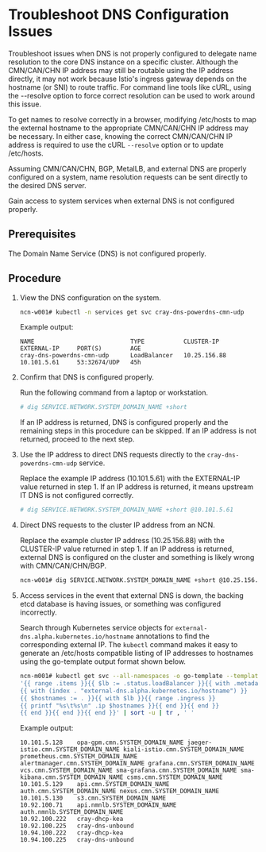 # Troubleshoot DNS Configuration Issues

Troubleshoot issues when DNS is not properly configured to delegate name resolution to the core DNS instance on a specific cluster. Although the CMN/CAN/CHN IP address may still be routable using
the IP address directly, it may not work because Istio's ingress gateway depends on the hostname \(or SNI\) to route traffic. For command line tools like cURL, using the --resolve option to force
correct resolution can be used to work around this issue.

To get names to resolve correctly in a browser, modifying /etc/hosts to map the external hostname to the appropriate CMN/CAN/CHN IP address may be necessary. In either case, knowing the correct
CMN/CAN/CHN IP address is required to use the cURL `--resolve` option or to update /etc/hosts.

Assuming CMN/CAN/CHN, BGP, MetalLB, and external DNS are properly configured on a system, name resolution requests can be sent directly to the desired DNS server.

Gain access to system services when external DNS is not configured properly.

## Prerequisites

The Domain Name Service \(DNS\) is not configured properly.

## Procedure

1. View the DNS configuration on the system.

    ```bash
    ncn-w001# kubectl -n services get svc cray-dns-powerdns-cmn-udp
    ```

    Example output:

    ```text
    NAME                           TYPE           CLUSTER-IP     EXTERNAL-IP     PORT(S)        AGE
    cray-dns-powerdns-cmn-udp      LoadBalancer   10.25.156.88   10.101.5.61     53:32674/UDP   45h
    ```

2. Confirm that DNS is configured properly.

    Run the following command from a laptop or workstation.

    ```bash
    # dig SERVICE.NETWORK.SYSTEM_DOMAIN_NAME +short
    ```

    If an IP address is returned, DNS is configured properly and the remaining steps in this procedure can be skipped. If an IP address is not returned, proceed to the next step.

3. Use the IP address to direct DNS requests directly to the `cray-dns-powerdns-cmn-udp` service.

    Replace the example IP address \(10.101.5.61\) with the EXTERNAL-IP value returned in step 1. If an IP address is returned, it means upstream IT DNS is not configured correctly.

    ```bash
    # dig SERVICE.NETWORK.SYSTEM_DOMAIN_NAME +short @10.101.5.61
    ```

4. Direct DNS requests to the cluster IP address from an NCN.

    Replace the example cluster IP address \(10.25.156.88\) with the CLUSTER-IP value returned in step 1. If an IP address is returned, external DNS is configured on the cluster and something is likely wrong with CMN/CAN/CHN/BGP.

    ```bash
    ncn-w001# dig SERVICE.NETWORK.SYSTEM_DOMAIN_NAME +short @10.25.156.88
    ```

5. Access services in the event that external DNS is down, the backing etcd database is having issues, or something was configured incorrectly.

    Search through Kubernetes service objects for `external-dns.alpha.kubernetes.io/hostname` annotations to find the corresponding external IP. The `kubectl` command makes it easy to generate
    an /etc/hosts compatible listing of IP addresses to hostnames using the go-template output format shown below.

    ```bash
    ncn-m001# kubectl get svc --all-namespaces -o go-template --template \
    '{{ range .items }}{{ $lb := .status.loadBalancer }}{{ with .metadata.annotations }}
    {{ with (index . "external-dns.alpha.kubernetes.io/hostname") }}
    {{ $hostnames := . }}{{ with $lb }}{{ range .ingress }}
    {{ printf "%s\t%s\n" .ip $hostnames }}{{ end }}{{ end }}
    {{ end }}{{ end }}{{ end }}' | sort -u | tr , ' '
    ```

    Example output:

    ```text
    10.101.5.128    opa-gpm.cmn.SYSTEM_DOMAIN_NAME jaeger-istio.cmn.SYSTEM_DOMAIN_NAME kiali-istio.cmn.SYSTEM_DOMAIN_NAME prometheus.cmn.SYSTEM_DOMAIN_NAME alertmanager.cmn.SYSTEM_DOMAIN_NAME grafana.cmn.SYSTEM_DOMAIN_NAME vcs.cmn.SYSTEM_DOMAIN_NAME sma-grafana.cmn.SYSTEM_DOMAIN_NAME sma-kibana.cmn.SYSTEM_DOMAIN_NAME csms.cmn.SYSTEM_DOMAIN_NAME
    10.101.5.129    api.cmn.SYSTEM_DOMAIN_NAME auth.cmn.SYSTEM_DOMAIN_NAME nexus.cmn.SYSTEM_DOMAIN_NAME
    10.101.5.130    s3.cmn.SYSTEM_DOMAIN_NAME
    10.92.100.71    api.nmnlb.SYSTEM_DOMAIN_NAME auth.nmnlb.SYSTEM_DOMAIN_NAME
    10.92.100.222   cray-dhcp-kea
    10.92.100.225   cray-dns-unbound
    10.94.100.222   cray-dhcp-kea
    10.94.100.225   cray-dns-unbound
    ```
